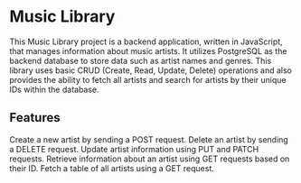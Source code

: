 # Music Library

This Music Library project is a backend application, written in JavaScript, that manages information about music artists. 
It utilizes PostgreSQL as the backend database to store data such as artist names and genres. This library uses basic CRUD (Create, Read, Update, Delete) operations and also provides the ability to fetch all artists and search for artists by their unique IDs within the database.

## Features
Create a new artist by sending a POST request.
Delete an artist by sending a DELETE request.
Update artist information using PUT and PATCH requests.
Retrieve information about an artist using GET requests based on their ID.
Fetch a table of all artists using a GET request.

